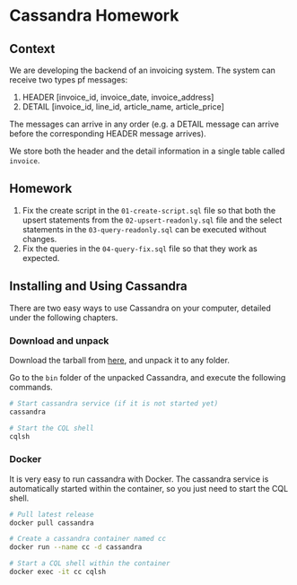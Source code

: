 # Cassandra Homework 

## Context
We are developing the backend of an invoicing system. The system can receive two types pf messages:

1. HEADER [invoice_id, invoice_date, invoice_address]
1. DETAIL [invoice_id, line_id, article_name, article_price]

The messages can arrive in any order (e.g. a DETAIL message can arrive before the 
corresponding HEADER message arrives).

We store both the header and the detail information in a single table called `invoice`.

## Homework

1. Fix the create script in the `01-create-script.sql` file so that both the 
upsert statements from the `02-upsert-readonly.sql` file and the 
select statements in the `03-query-readonly.sql` can be executed without changes.
1. Fix the queries in the `04-query-fix.sql` file so that they work as expected.

## Installing and Using Cassandra

There are two easy ways to use Cassandra on your computer, detailed under the following chapters.

### Download and unpack
 
Download the tarball from [here](http://cassandra.apache.org/download/), and
unpack it to any folder.

Go to the `bin` folder of the unpacked Cassandra, and execute the following commands.

```bash
# Start cassandra service (if it is not started yet)
cassandra 

# Start the CQL shell
cqlsh
```

### Docker

It is very easy to run cassandra with Docker. The cassandra service is automatically
started within the container, so you just need to start the CQL shell.

```bash
# Pull latest release
docker pull cassandra

# Create a cassandra container named cc
docker run --name cc -d cassandra

# Start a CQL shell within the container
docker exec -it cc cqlsh
```

